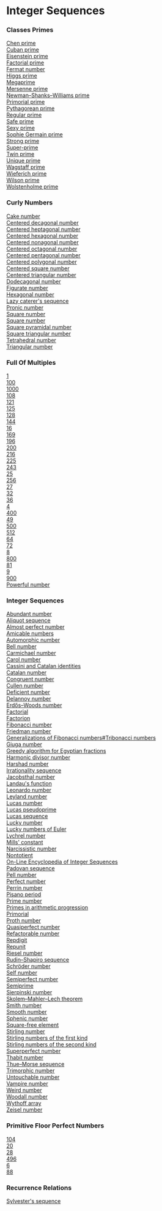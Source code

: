 # Integer Sequences
### Classes Primes
[Chen prime](https://en.wikipedia.org/wiki/Chen_prime)<br>
[Cuban prime](https://en.wikipedia.org/wiki/Cuban_prime)<br>
[Eisenstein prime](https://en.wikipedia.org/wiki/Eisenstein_prime)<br>
[Factorial prime](https://en.wikipedia.org/wiki/Factorial_prime)<br>
[Fermat number](https://en.wikipedia.org/wiki/Fermat_number)<br>
[Higgs prime](https://en.wikipedia.org/wiki/Higgs_prime)<br>
[Megaprime](https://en.wikipedia.org/wiki/Megaprime)<br>
[Mersenne prime](https://en.wikipedia.org/wiki/Mersenne_prime)<br>
[Newman–Shanks–Williams prime](https://en.wikipedia.org/wiki/Newman%E2%80%93Shanks%E2%80%93Williams_prime)<br>
[Primorial prime](https://en.wikipedia.org/wiki/Primorial_prime)<br>
[Pythagorean prime](https://en.wikipedia.org/wiki/Pythagorean_prime)<br>
[Regular prime](https://en.wikipedia.org/wiki/Regular_prime)<br>
[Safe prime](https://en.wikipedia.org/wiki/Safe_prime)<br>
[Sexy prime](https://en.wikipedia.org/wiki/Sexy_prime)<br>
[Sophie Germain prime](https://en.wikipedia.org/wiki/Sophie_Germain_prime)<br>
[Strong prime](https://en.wikipedia.org/wiki/Strong_prime)<br>
[Super-prime](https://en.wikipedia.org/wiki/Super-prime)<br>
[Twin prime](https://en.wikipedia.org/wiki/Twin_prime)<br>
[Unique prime](https://en.wikipedia.org/wiki/Unique_prime)<br>
[Wagstaff prime](https://en.wikipedia.org/wiki/Wagstaff_prime)<br>
[Wieferich prime](https://en.wikipedia.org/wiki/Wieferich_prime)<br>
[Wilson prime](https://en.wikipedia.org/wiki/Wilson_prime)<br>
[Wolstenholme prime](https://en.wikipedia.org/wiki/Wolstenholme_prime)<br>
### Curly Numbers
[Cake number](https://en.wikipedia.org/wiki/Cake_number)<br>
[Centered decagonal number](https://en.wikipedia.org/wiki/Centered_decagonal_number)<br>
[Centered heptagonal number](https://en.wikipedia.org/wiki/Centered_heptagonal_number)<br>
[Centered hexagonal number](https://en.wikipedia.org/wiki/Centered_hexagonal_number)<br>
[Centered nonagonal number](https://en.wikipedia.org/wiki/Centered_nonagonal_number)<br>
[Centered octagonal number](https://en.wikipedia.org/wiki/Centered_octagonal_number)<br>
[Centered pentagonal number](https://en.wikipedia.org/wiki/Centered_pentagonal_number)<br>
[Centered polygonal number](https://en.wikipedia.org/wiki/Centered_polygonal_number)<br>
[Centered square number](https://en.wikipedia.org/wiki/Centered_square_number)<br>
[Centered triangular number](https://en.wikipedia.org/wiki/Centered_triangular_number)<br>
[Dodecagonal number](https://en.wikipedia.org/wiki/Dodecagonal_number)<br>
[Figurate number](https://en.wikipedia.org/wiki/Figurate_number)<br>
[Hexagonal number](https://en.wikipedia.org/wiki/Hexagonal_number)<br>
[Lazy caterer's sequence](https://en.wikipedia.org/wiki/Lazy_caterer%27s_sequence)<br>
[Pronic number](https://en.wikipedia.org/wiki/Pronic_number)<br>
[Square number](https://en.wikipedia.org/wiki/Square_number)<br>
[Square number](https://en.wikipedia.org/wiki/Square_number)<br>
[Square pyramidal number](https://en.wikipedia.org/wiki/Square_pyramidal_number)<br>
[Square triangular number](https://en.wikipedia.org/wiki/Square_triangular_number)<br>
[Tetrahedral number](https://en.wikipedia.org/wiki/Tetrahedral_number)<br>
[Triangular number](https://en.wikipedia.org/wiki/Triangular_number)<br>
### Full Of Multiples
[1](https://en.wikipedia.org/wiki/1)<br>
[100](https://en.wikipedia.org/wiki/100_(number))<br>
[1000](https://en.wikipedia.org/wiki/1000_(number))<br>
[108](https://en.wikipedia.org/wiki/108_(number))<br>
[121](https://en.wikipedia.org/wiki/121_(number))<br>
[125](https://en.wikipedia.org/wiki/125_(number))<br>
[128](https://en.wikipedia.org/wiki/128_(number))<br>
[144](https://en.wikipedia.org/wiki/144_(number))<br>
[16](https://en.wikipedia.org/wiki/16_(number))<br>
[169](https://en.wikipedia.org/wiki/169_(number))<br>
[196](https://en.wikipedia.org/wiki/196_(number))<br>
[200](https://en.wikipedia.org/wiki/200_(number))<br>
[216](https://en.wikipedia.org/wiki/216_(number))<br>
[225](https://en.wikipedia.org/wiki/225_(number))<br>
[243](https://en.wikipedia.org/wiki/243_(number))<br>
[25](https://en.wikipedia.org/wiki/25_(number))<br>
[256](https://en.wikipedia.org/wiki/256_(number))<br>
[27](https://en.wikipedia.org/wiki/27_(number))<br>
[32](https://en.wikipedia.org/wiki/32_(number))<br>
[36](https://en.wikipedia.org/wiki/36_(number))<br>
[4](https://en.wikipedia.org/wiki/4)<br>
[400](https://en.wikipedia.org/wiki/400_(number))<br>
[49](https://en.wikipedia.org/wiki/49_(number))<br>
[500](https://en.wikipedia.org/wiki/500_(number))<br>
[512](https://en.wikipedia.org/wiki/512_(number))<br>
[64](https://en.wikipedia.org/wiki/64_(number))<br>
[72](https://en.wikipedia.org/wiki/72_(number))<br>
[8](https://en.wikipedia.org/wiki/8)<br>
[800](https://en.wikipedia.org/wiki/800_(number))<br>
[81](https://en.wikipedia.org/wiki/81_(number))<br>
[9](https://en.wikipedia.org/wiki/9)<br>
[900](https://en.wikipedia.org/wiki/900)<br>
[Powerful number](https://en.wikipedia.org/wiki/Powerful_number)<br>
### Integer Sequences
[Abundant number](https://en.wikipedia.org/wiki/Abundant_number)<br>
[Aliquot sequence](https://en.wikipedia.org/wiki/Aliquot_sequence)<br>
[Almost perfect number](https://en.wikipedia.org/wiki/Almost_perfect_number)<br>
[Amicable numbers](https://en.wikipedia.org/wiki/Amicable_numbers)<br>
[Automorphic number](https://en.wikipedia.org/wiki/Automorphic_number)<br>
[Bell number](https://en.wikipedia.org/wiki/Bell_number)<br>
[Carmichael number](https://en.wikipedia.org/wiki/Carmichael_number)<br>
[Carol number](https://en.wikipedia.org/wiki/Carol_number)<br>
[Cassini and Catalan identities](https://en.wikipedia.org/wiki/Cassini_and_Catalan_identities)<br>
[Catalan number](https://en.wikipedia.org/wiki/Catalan_number)<br>
[Congruent number](https://en.wikipedia.org/wiki/Congruent_number)<br>
[Cullen number](https://en.wikipedia.org/wiki/Cullen_number)<br>
[Deficient number](https://en.wikipedia.org/wiki/Deficient_number)<br>
[Delannoy number](https://en.wikipedia.org/wiki/Delannoy_number)<br>
[Erdős–Woods number](https://en.wikipedia.org/wiki/Erd%C5%91s%E2%80%93Woods_number)<br>
[Factorial](https://en.wikipedia.org/wiki/Factorial)<br>
[Factorion](https://en.wikipedia.org/wiki/Factorion)<br>
[Fibonacci number](https://en.wikipedia.org/wiki/Fibonacci_number)<br>
[Friedman number](https://en.wikipedia.org/wiki/Friedman_number)<br>
[Generalizations of Fibonacci numbers#Tribonacci numbers](https://en.wikipedia.org/wiki/Generalizations_of_Fibonacci_numbers#Tribonacci_numbers)<br>
[Giuga number](https://en.wikipedia.org/wiki/Giuga_number)<br>
[Greedy algorithm for Egyptian fractions](https://en.wikipedia.org/wiki/Greedy_algorithm_for_Egyptian_fractions)<br>
[Harmonic divisor number](https://en.wikipedia.org/wiki/Harmonic_divisor_number)<br>
[Harshad number](https://en.wikipedia.org/wiki/Harshad_number)<br>
[Irrationality sequence](https://en.wikipedia.org/wiki/Irrationality_sequence)<br>
[Jacobsthal number](https://en.wikipedia.org/wiki/Jacobsthal_number)<br>
[Landau's function](https://en.wikipedia.org/wiki/Landau%27s_function)<br>
[Leonardo number](https://en.wikipedia.org/wiki/Leonardo_number)<br>
[Leyland number](https://en.wikipedia.org/wiki/Leyland_number)<br>
[Lucas number](https://en.wikipedia.org/wiki/Lucas_number)<br>
[Lucas pseudoprime](https://en.wikipedia.org/wiki/Lucas_pseudoprime)<br>
[Lucas sequence](https://en.wikipedia.org/wiki/Lucas_sequence)<br>
[Lucky number](https://en.wikipedia.org/wiki/Lucky_number)<br>
[Lucky numbers of Euler](https://en.wikipedia.org/wiki/Lucky_numbers_of_Euler)<br>
[Lychrel number](https://en.wikipedia.org/wiki/Lychrel_number)<br>
[Mills' constant](https://en.wikipedia.org/wiki/Mills%27_constant)<br>
[Narcissistic number](https://en.wikipedia.org/wiki/Narcissistic_number)<br>
[Nontotient](https://en.wikipedia.org/wiki/Nontotient)<br>
[On-Line Encyclopedia of Integer Sequences](https://en.wikipedia.org/wiki/On-Line_Encyclopedia_of_Integer_Sequences)<br>
[Padovan sequence](https://en.wikipedia.org/wiki/Padovan_sequence)<br>
[Pell number](https://en.wikipedia.org/wiki/Pell_number)<br>
[Perfect number](https://en.wikipedia.org/wiki/Perfect_number)<br>
[Perrin number](https://en.wikipedia.org/wiki/Perrin_number)<br>
[Pisano period](https://en.wikipedia.org/wiki/Pisano_period)<br>
[Prime number](https://en.wikipedia.org/wiki/Prime_number)<br>
[Primes in arithmetic progression](https://en.wikipedia.org/wiki/Primes_in_arithmetic_progression)<br>
[Primorial](https://en.wikipedia.org/wiki/Primorial)<br>
[Proth number](https://en.wikipedia.org/wiki/Proth_number)<br>
[Quasiperfect number](https://en.wikipedia.org/wiki/Quasiperfect_number)<br>
[Refactorable number](https://en.wikipedia.org/wiki/Refactorable_number)<br>
[Repdigit](https://en.wikipedia.org/wiki/Repdigit)<br>
[Repunit](https://en.wikipedia.org/wiki/Repunit)<br>
[Riesel number](https://en.wikipedia.org/wiki/Riesel_number)<br>
[Rudin–Shapiro sequence](https://en.wikipedia.org/wiki/Rudin%E2%80%93Shapiro_sequence)<br>
[Schröder number](https://en.wikipedia.org/wiki/Schr%C3%B6der_number)<br>
[Self number](https://en.wikipedia.org/wiki/Self_number)<br>
[Semiperfect number](https://en.wikipedia.org/wiki/Semiperfect_number)<br>
[Semiprime](https://en.wikipedia.org/wiki/Semiprime)<br>
[Sierpinski number](https://en.wikipedia.org/wiki/Sierpinski_number)<br>
[Skolem–Mahler–Lech theorem](https://en.wikipedia.org/wiki/Skolem%E2%80%93Mahler%E2%80%93Lech_theorem)<br>
[Smith number](https://en.wikipedia.org/wiki/Smith_number)<br>
[Smooth number](https://en.wikipedia.org/wiki/Smooth_number)<br>
[Sphenic number](https://en.wikipedia.org/wiki/Sphenic_number)<br>
[Square-free element](https://en.wikipedia.org/wiki/Square-free_element)<br>
[Stirling number](https://en.wikipedia.org/wiki/Stirling_number)<br>
[Stirling numbers of the first kind](https://en.wikipedia.org/wiki/Stirling_numbers_of_the_first_kind)<br>
[Stirling numbers of the second kind](https://en.wikipedia.org/wiki/Stirling_numbers_of_the_second_kind)<br>
[Superperfect number](https://en.wikipedia.org/wiki/Superperfect_number)<br>
[Thabit number](https://en.wikipedia.org/wiki/Thabit_number)<br>
[Thue–Morse sequence](https://en.wikipedia.org/wiki/Thue%E2%80%93Morse_sequence)<br>
[Trimorphic number](https://en.wikipedia.org/wiki/Trimorphic_number)<br>
[Untouchable number](https://en.wikipedia.org/wiki/Untouchable_number)<br>
[Vampire number](https://en.wikipedia.org/wiki/Vampire_number)<br>
[Weird number](https://en.wikipedia.org/wiki/Weird_number)<br>
[Woodall number](https://en.wikipedia.org/wiki/Woodall_number)<br>
[Wythoff array](https://en.wikipedia.org/wiki/Wythoff_array)<br>
[Zeisel number](https://en.wikipedia.org/wiki/Zeisel_number)<br>
### Primitive Floor Perfect Numbers
[104](https://en.wikipedia.org/wiki/104_(number))<br>
[20](https://en.wikipedia.org/wiki/20_(number))<br>
[28](https://en.wikipedia.org/wiki/28_(number))<br>
[496](https://en.wikipedia.org/wiki/496_(number))<br>
[6](https://en.wikipedia.org/wiki/6)<br>
[88](https://en.wikipedia.org/wiki/88_(number))<br>
### Recurrence Relations
[Sylvester's sequence](https://en.wikipedia.org/wiki/Sylvester%27s_sequence)<br>
